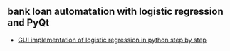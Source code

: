 ## bank loan automatation with logistic regression and PyQt

* [GUI implementation of logistic regression in python step by step](https://datascienceplus.com/building-a-logistic-regression-in-python-step-by-step/)


